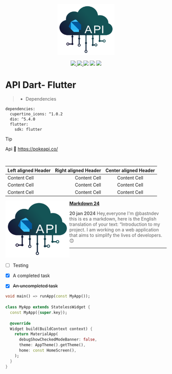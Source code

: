 <p align="center">
  <img width="180" src="IMG/api/api dart.png">
</p>

<div align="center">
<!-- CI -->
  <a href="https://github.com/bastndev/ShopyScan/actions/new">
   <img src="https://github.com/vitejs/vite/actions/workflows/ci.yml/badge.svg?branch=main">
  </a>
  <a href="https://github.com/bastndev/ShopyScan/actions/new">
   <img src="https://img.shields.io/github/followers/bastndev">
  </a>
  <img src="https://img.shields.io/badge/dart-blue">
  <img src="https://img.shields.io/badge/dart-v3.0.1-orange">
  <img src="https://img.shields.io/badge/github-bastndev-blue?logo=adblockplus">
</div>

# API Dart- Flutter 

>- Dependencies
```
dependencies:
  cupertino_icons: ^1.0.2
  dio: ^5.4.0
  flutter:
    sdk: flutter
```
> [!TIP]
> Api 👷 https://pokeapi.co/
</br>

| Left aligned Header | Right aligned Header | Center aligned Header |
|:--------------------|---------------------:|:---------------------:|
| Content Cell        |         Content Cell |     Content Cell      |
| Content Cell        |         Content Cell |     Content Cell      |
| Content Cell        |         Content Cell |     Content Cell      |

<p align="left">
<a href="#" ><img src="IMG/api/api dart.png" width="200px" align="left"/></a>
<a href="https://dev.to/bastndev" title=""><strong>Markdown 24</strong></a>

> **20 jan 2024**
Hey,everyone I'm @bastndev this is es a markdown, here is the English translation of your text: “Introduction to my project. I am working on a web application that aims to simplify the lives of developers. 😊 
</p>

---
</br>

- [ ] Testing
- [X] A completed task
- [X] ~~An uncompleted task~~


```dart
void main() => runApp(const MyApp());

class MyApp extends StatelessWidget {
  const MyApp({super.key});

  @override
  Widget build(BuildContext context) {
    return MaterialApp(
      debugShowCheckedModeBanner: false,
      theme: AppTheme().getTheme(),
      home: const HomeScreen(),
    );
  }
}

```